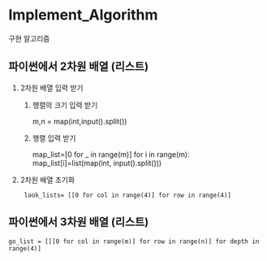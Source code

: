 # Implement_Algorithm

구현 알고리즘 

## 파이썬에서 2차원 배열 (리스트)

1. 2차원 배열 입력 받기

    1) 행렬의 크기 입력 받기 

        m,n = map(int,input().split())

    2) 행렬 입력 받기 

        map_list=[0 for _ in range(m)]
        for i in range(m):
            map_list[i]=list(map(int, input().split()))

2. 2차원 배열 초기화 

        look_lists= [[0 for col in range(4)] for row in range(4)]

## 파이썬에서 3차원 배열 (리스트)

    go_list = [[[0 for col in range(m)] for row in range(n)] for depth in range(4)]
